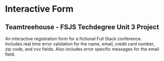 # Interactive Form
## Teamtreehouse - FSJS Techdegree Unit 3 Project
An interactive registration form for a fictional Full Stack conference. Includes real time error validation for the name, email, credit card number, zip code, and cvv fields. Also includes error specific messages for the email field.